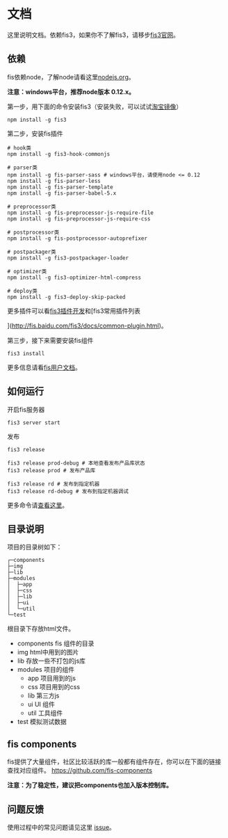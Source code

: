 # 文档
这里说明文档。依赖fis3，如果你不了解fis3，请移步[fis3官网](http://fis.baidu.com/)。

## 依赖
fis依赖node，了解node请看这里[nodejs.org](http://nodejs.org/)。

**注意：windows平台，推荐node版本 0.12.x。**

第一步，用下面的命令安装fis3（安装失败，可以试试[淘宝镜像](http://yanhaijing.com/tool/2015/09/01/my-npm-note/)）

	npm install -g fis3

第二步，安装fis插件
    
    # hook类
    npm install -g fis3-hook-commonjs
    
    # parser类
    npm install -g fis-parser-sass # windows平台，请使用node <= 0.12
    npm install -g fis-parser-less
    npm install -g fis-parser-template
    npm install -g fis-parser-babel-5.x
    
    # preprocessor类
    npm install -g fis-preprocessor-js-require-file
    npm install -g fis-preprocessor-js-require-css

    # postprocessor类
    npm install -g fis-postprocessor-autoprefixer
    
    # postpackager类
    npm install -g fis3-postpackager-loader
    
    # optimizer类
    npm install -g fis3-optimizer-html-compress

    # deploy类
    npm install -g fis3-deploy-skip-packed

更多插件可以看[fis3插件开发](http://fis.baidu.com/fis3/docs/api/dev-plugin.html)和[fis3常用插件列表

](http://fis.baidu.com/fis3/docs/common-plugin.html)。

第三步，接下来需要安装fis组件

    fis3 install

更多信息请看[fis用户文档](http://fis.baidu.com/fis3/docs/beginning/install.html)。


## 如何运行
开启fis服务器

	fis3 server start

发布

	fis3 release

	fis3 release prod-debug # 本地查看发布产品库状态
    fis3 release prod # 发布产品库

    fis3 release rd # 发布到指定机器
	fis3 release rd-debug # 发布到指定机器调试

更多命令请[查看这里](http://fis.baidu.com/fis3/docs/api/command.html)。

## 目录说明
项目的目录树如下：

    ┌─components
    ├─img
    ├─lib
    ├─modules
    │  ├─app
    │  ├─css
    │  ├─lib
    │  ├─ui
    │  └─util
    └─test

根目录下存放html文件。

- components fis 组件的目录
- img html中用到的图片
- lib 存放一些不打包的js库
- modules 项目的组件
	- app 项目用到的js
	- css 项目用到的css
	- lib 第三方js
	- ui UI 组件
	- util 工具组件
- test 模拟测试数据

## fis components
fis提供了大量组件，社区比较活跃的库一般都有组件存在，你可以在下面的链接查找对应组件。
https://github.com/fis-components

**注意：为了稳定性，建议把components也加入版本控制库。**

## 问题反馈
使用过程中的常见问题请见这里 [issue](https://github.com/yanhaijing/fis3-base/issues)。
